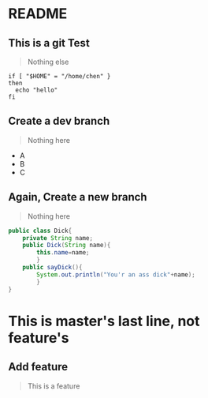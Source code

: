 # README
## This is a git Test
> Nothing else
```shell
if [ "$HOME" = "/home/chen" }
then 
  echo "hello"
fi
```
## Create a dev branch
> Nothing here
* A
* B
* C

## Again, Create a new branch
> Nothing here
```java
public class Dick{
	private String name;
	public Dick(String name){
		this.name=name;
		}
	public sayDick(){
		System.out.println("You'r an ass dick"+name);
		}
}
```
# This is master's last line, not feature's
## Add feature 
> This is a feature
